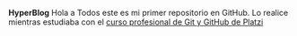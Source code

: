 **HyperBlog**
Hola a Todos este es mi primer repositorio en GitHub.
Lo realice mientras estudiaba con el [curso profesional de Git y GitHub de Platzi](http://https://platzi.com/cursos/git-github/ "curso profesional de Git y GitHub de Platzi") 
